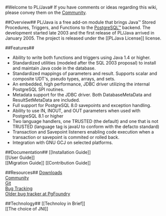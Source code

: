 #Welcome to PL/Java#
If you have comments or ideas regarding this wiki, please convey them on the [Community](http://pgfoundry.org/mail/?group_id=1000038).

##Overview##
PL/Java is a free add-on module that brings Java™ Stored Procedures, Triggers, and Functions to the [PostgreSQL™](http://www.postgresql.org/) backend. The development started late 2003 and the first release of PL/Java arrived in January 2005. The project is released under the [[PLJava License]] license.

##Features##
* Ability to write both functions and triggers using Java 1.4 or higher.
* Standardized utilities (modeled after the SQL 2003 proposal) to install and maintain Java code in the database.
* Standardized mappings of parameters and result. Supports scalar and composite UDT's, pseudo types, arrays, and sets.
* An embedded, high performance, JDBC driver utilizing the internal PostgreSQL SPI routines.
* Metadata support for the JDBC driver. Both DatabaseMetaData and ResultSetMetaData are included.
* Full support for PostgreSQL 8.0 savepoints and exception handling.
* Ability to use IN, INOUT, and OUT parameters when used with PostgreSQL 8.1 or higher
* Two language handlers, one TRUSTED (the default) and one that is not TRUSTED (language tag is javaU to conform with the defacto standard)
* Transaction and Savepoint listeners enabling code execution when a transaction or savepoint is commited or rolled back.
* Integration with GNU GCJ on selected platforms.

##Documentation##
[[Installation Guide]]  
[[User Guide]]  
[[Migration Guide]]
[[Contribution Guide]]

##Resources##
[Downloads](http://pgfoundry.org/frs/?group_id=1000038)  
[Community](http://pgfoundry.org/mail/?group_id=1000038)    
[Git](/tada/pljava)  
[Bug Tracking](/tada/pljava/issues)  
[Older bug tracker at PgFoundry](http://pgfoundry.org/tracker/?group_id=1000038)

##Technology##
[[Technoloy in Brief]]  
[[The choice of JNI]]